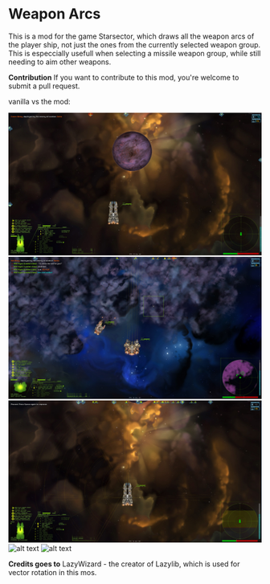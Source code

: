 # Weapon Arcs
This is a mod for the game Starsector, which draws all the weapon arcs of the player ship, not just the ones from the currently selected weapon group. This is especcially usefull when selecting a missile weapon group, while still needing to aim other weapons. 





**Contribution**
If you want to contribute to this mod, you're welcome to submit a pull request.

vanilla vs the mod:

![alt text](ConquestVanilla.jpg)
![alt text](Dominator.jpg)
![alt text](Conquest.jpg)
![alt text](DomimatorVanilla.jpg)
![alt text](Domimator.jpg)

**Credits goes to**
LazyWizard - the creator of Lazylib, which is used for vector rotation in this mos.

